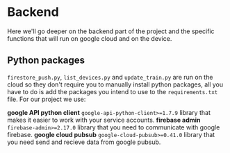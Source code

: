 # Backend
Here we'll go deeper on the backend part of the project and the specific functions that will run on google cloud and on the device.
## Python packages
```firestore_push.py```, ```list_devices.py``` and ```update_train.py``` are run on the cloud so they don't require you to manually install python packages, all you have to do is add the packages you intend to use to the ```requirements.txt``` file. For our project we use:

**google API python client** ```google-api-python-client>=1.7.9``` library that makes it easier to work with your service accounts.
**firebase admin** ```firebase-admin>=2.17.0``` library that you need to communicate with google firebase.
**google cloud pubsub** ```google-cloud-pubsub>=0.41.0``` library that you need send and recieve data from google pubsub.
